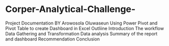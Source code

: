 # Corper-Analytical-Challenge-
Project Documentation BY Arowosola Oluwaseun 
Using Power Pivot and Pivot Table to create Dashboard in Excel 
Outliine
Introduction 
The workflow
Data Gathering and Transformation
Data analysis
Summary of the report and dashboard 
Recommendation
Conclusion
